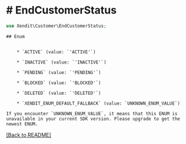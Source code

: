 # # EndCustomerStatus


```php
use Xendit\Customer\EndCustomerStatus;
```

    ## Enum

    
        * `ACTIVE` (value: `'ACTIVE'`)
    
        * `INACTIVE` (value: `'INACTIVE'`)
    
        * `PENDING` (value: `'PENDING'`)
    
        * `BLOCKED` (value: `'BLOCKED'`)
    
        * `DELETED` (value: `'DELETED'`)
    
        * `XENDIT_ENUM_DEFAULT_FALLBACK` (value: `UNKNOWN_ENUM_VALUE`)

    If you encounter `UNKNOWN_ENUM_VALUE`, it means that this ENUM is unavailable in your current SDK version. Please upgrade to get the newest ENUM.

[[Back to README]](../../README.md)
